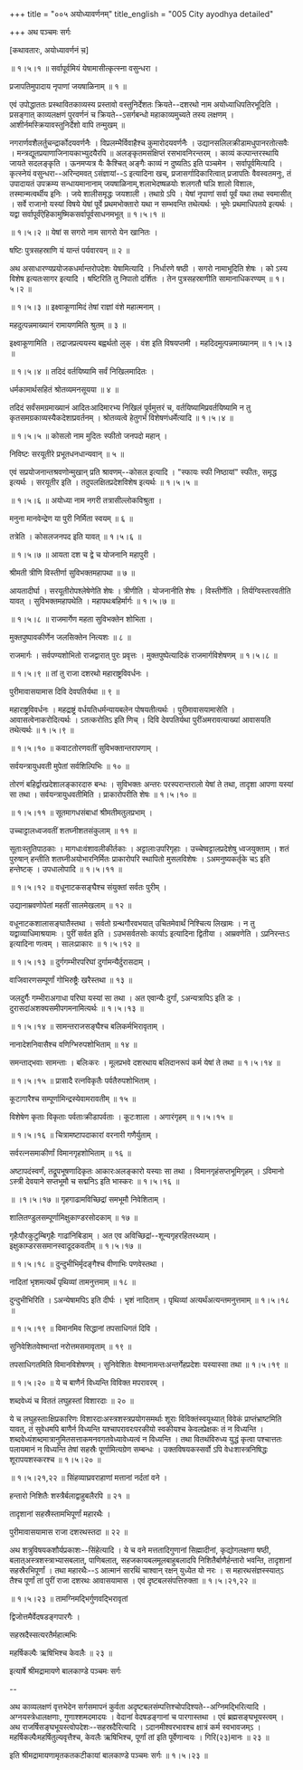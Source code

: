+++
title = "००५ अयोध्यावर्णनम्"
title_english = "005 City ayodhya detailed"

+++
अथ पञ्चमः सर्गः  

\[कथावतारः, अयोध्यावर्णनं च़\]  

 ॥ १।५।१ ॥ सर्वापूर्वमियं येषामासीत्कृत्स्ना वसुन्धरा ।  

प्रजापतिमुपादाय नृपाणां जयषाळिनाम्  ॥  १  ॥   

एवं उपोद्धाततः प्रस्थावितकाव्यस्य प्रस्तावो वस्तुनिर्देशतः क्रियते--दशरथो नाम अयोध्याधिपतिरभूदिति । प्रसङ्गात् काव्यलक्षणं पुरवर्णनं च क्रियते--ऽसर्गबन्धो महाकाव्यमुच्यते तस्य लक्षणम् । आशीर्नमस्क्रियावस्तुनिर्देशो वापि तन्मुखम्  ॥   

नगरार्णवशैलर्तुचन्द्रार्कोदयवर्णनैः । विप्रलम्भैर्विवाहैश्च कुमारोदयवर्णनैः । उद्यानसलिलक्रीडामधुपानरतोत्सवैः । मन्त्रद्यूतप्रयाणाजिनायकाभ्युदयैरपि  ॥  अलङ्कृतमसंक्षिप्तं रसभावनिरन्तरम् । काव्यं कल्पान्तरस्थायि जायते सदलङ्कृति । ऊनमप्यत्र यैः कैश्चित् अङ्गैः काव्यं न दुष्यतिऽ इति पञ्चमेन । सर्वापूर्वमित्यादि । कृत्स्नेयं वसुन्धरा--अरिन्दमवत् ऽसंज्ञायां--ऽ इत्यादिना खच्, प्रजासर्गादिकारित्वात् प्रजापतिः वैवस्वतमनुः, तं उपादायतं उपक्रम्य सन्धायमानानाम् जयषाळिनाम्,शलाभेदष्षळयोः शलगतौ घञि शालो विशालः, तस्मान्मत्वर्थीय इनिः । जये शालीसमृद्धः जयशाली । तथाग्रे ऽपि । येषां नृपाणां सर्वा पूर्वं यथा तथा स्वमासीत् । सर्वे राजानो यस्यां विषये येषां पूर्वे प्रथमभोक्तारो यथा न सम्भवन्ति तथेत्यर्थः । भूमेः प्रथमाधिपतये इत्यर्थः । यद्वा सर्वापूर्वंऐहिकामुष्मिकसर्वापूर्वसाधनमभूत् ॥ १।५।१ ॥   

 ॥ १।५।२ ॥ येषां स सगरो नाम सागरो येन खानितः ।  

षष्टिः पुत्रसहस्राणि यं यान्तं पर्यवारयन्  ॥  २  ॥   

अथ असाधारण्यप्रयोजकधर्मान्तरोपदेशः येषामित्यादि । निर्धारणे षष्ठी । सगरो नामाभूदिति शेषः । को ऽस्य विशेष इत्यतःसागर इत्यादि । षष्टिरिति तु निपातो दर्शितः । तेन पुत्रसहस्राणीति सामानाधिकरण्यम् ॥ १।५।२ ॥   

 ॥ १।५।३ ॥ इक्ष्वाकूणामिदं तेषां राज्ञां वंशे महात्मनाम् ।  

महदुत्पन्नमाख्यानं रामायणमिति श्रुतम्  ॥  ३  ॥   

इक्ष्वाकूणामिति । तद्राजप्रत्ययस्य बह्वर्थतो लुक् । वंश इति विषयप्तमी । महदिदमुत्पन्नमाख्यानम् ॥ १।५।३ ॥   

 ॥ १।५।४ ॥ तदिदं वर्तयिष्यामि सर्वं निखिलमादितः ।  

धर्मकामार्थसहितं श्रोतव्यमनसूयया  ॥  ४  ॥   

तदिदं सर्वंसमग्रमाख्यानं आदितःआदिमारभ्य निखिलं पूर्वमुत्तरं च, वर्तयिष्यामिप्रवर्तयिष्यामि न तु कृतसमग्रकाव्यस्यैकदेशाप्रवर्तनम् । श्रोतव्यत्वे हेतुगर्भं विशेषणंधर्मेत्यादि ॥ १।५।४ ॥   

 ॥ १।५।५ ॥ कोसलो नाम मुदितः स्फीतो जनपदो महान् ।  

निविष्टः सरयूतीरे प्रभूतधनधान्यवान्  ॥  ५  ॥   

एवं सप्रयोजनान्तश्रवणोन्मुखान् प्रति श्रावणम्--कोसल इत्यादि । "स्फायः स्फी निष्ठायां" स्फीतः, समृद्ध इत्यर्थः । सरयूतीर इति । तदुपलक्षितप्रदेशविशेष इत्यर्थः ॥ १।५।५ ॥   

 ॥ १।५।६ ॥ अयोध्या नाम नगरी तत्रासील्लोकविश्रुता ।  

मनुना मानवेन्द्रेण या पुरी निर्मिता स्वयम्  ॥  ६  ॥   

तत्रेति । कोसलजनपद इति यावत् ॥ १।५।६ ॥   

 ॥ १।५।७ ॥ आयता दश च द्वे च योजनानि महापुरी ।  

श्रीमती त्रीणि विस्तीर्णा सुविभक्तमहापथा  ॥  ७  ॥   

आयतादीर्घा । सरयूतीरोपश्लेषेणेति शेषः । त्रीणीति । योजनानीति शेषः । विस्तीर्णेति । तिर्यग्विस्तारवतीति यावत् । सुविभक्तमहापथेति । महापथःबहिर्मार्गः ॥ १।५।७ ॥   

 ॥ १।५।८ ॥ राजमार्गेण महता सुविभक्तेन शोभिता ।  

मुक्तपुष्पावकीर्णेन जलसिक्तेन नित्यशः  ॥  ८  ॥   

राजमार्गः । सर्वपण्यशोभितो राजद्वारात् पुरः प्रवृत्तः । मुक्तपुष्पेत्यादिकं राजमार्गविशेषणम् ॥ १।५।८ ॥   

 ॥ १।५।९ ॥ तां तु राजा दशरथो महाराष्ट्रविवर्धनः ।  

पुरीमावासयामास दिवि देवपतिर्यथा  ॥  ९  ॥   

महाराष्ट्रविवर्धनः । महद्राष्ट्रं वर्धयतिधर्मन्यायबलेन पोषयतीत्यर्थः । पुरीमावासयामासेति । आवासत्वेनाकरोदित्यर्थः । ऽतत्करोतिऽ इति णिच् । दिवि देवपतिर्यथा पुरींअमरावत्याख्यां आवासयति तथेत्यर्थः ॥ १।५।९ ॥   

 ॥ १।५।१० ॥ कवाटतोरणवतीं सुविभक्तान्तरापणाम् ।  

सर्वयन्त्रायुधवती मुपेतां सर्वशिल्पिभिः  ॥  १०  ॥   

तोरणं बहिर्द्वारप्रदेशालङ्कारदारु बन्धः । सुविभक्तः अन्तरः परस्परान्तरालो येषां ते तथा, तादृशा आपणा यस्यां सा तथा । सर्वयन्त्रायुधवतीमिति । प्राकारोपरीति शेषः ॥ १।५।१० ॥   

 ॥ १।५।११ ॥ सूतमागधसंबाधां श्रीमतीमतुलप्रभाम् ।  

उच्चाट्टालध्वजवतीं शतघ्नीशतसंकुलाम्  ॥  ११  ॥   

सूताःस्तुतिपाठकाः । मागधाःवंशावलीकीर्तकाः । अट्टालाःउपरिगृहाः । उच्चेष्वट्टालप्रदेशेषु ध्वजयुक्ताम् । शतं पुरुषान् हन्तीति शतघ्नीअयोभारनिर्मितः प्राकारोपरि स्थापितो मुसलविशेषः । ऽअमनुष्यकर्तृके चऽ इति हन्तेष्टक् । उपधालोपादि ॥ १।५।११ ॥   

 ॥ १।५।१२ ॥ वधूनाटकसङ्घैश्च संयुक्तां सर्वतः पुरीम् ।  

उद्यानाम्रवणोपेतां महतीं सालमेखलाम्  ॥  १२  ॥   

वधूनाटकशालासङ्घातैस्तथा । सर्वतो ग्रन्थगौरवभयात् उचितमेवार्थं निश्चित्य लिखामः । न तु यद्वाव्याधिमाश्रयामः । पुरीं सर्वत इति । ऽउभसर्वतसोः कार्याऽ इत्यादिना द्वितीया । आम्रवणेति । ऽप्रनिरन्तःऽ इत्यादिना णत्वम् । सालःप्राकारः ॥ १।५।१२ ॥   

 ॥ १।५।१३ ॥ दुर्गगम्भीरपरिघां दुर्गामन्यैर्दुरासदाम् ।  

वाजिवारणसम्पूर्णां गोभिरुष्ट्रैः खरैस्तथा  ॥  १३  ॥   

जलदुर्गैः गम्भीराअगाधा परिघा यस्यां सा तथा । अत एवान्यैः दुर्गां, ऽअन्यत्रापिऽ इति डः । दुरासदांअशक्यसमीपगमनामित्यर्थः ॥ १।५।१३ ॥   

 ॥ १।५।१४ ॥ सामन्तराजसङ्घैश्च बलिकर्मभिरावृताम् ।  

नानादेशनिवासैश्च वणिग्भिरुपशोभिताम्  ॥  १४  ॥   

समन्ताद्भवाः सामन्ताः । बलिःकरः । मूलप्रभवे दशरथाय बलिदानरूपं कर्म येषां ते तथा ॥ १।५।१४ ॥   

 ॥ १।५।१५ ॥ प्रासादै रत्नविकृतैः पर्वतैरुपशोभिताम् ।  

कूटागारैश्च सम्पूर्णामिन्द्रस्येवामरावतीम्  ॥  १५  ॥   

विशेषेण कृताः विकृताः पर्वताःक्रीडापर्वताः । कूटःशाला । अगारंगृहम् ॥ १।५।१५ ॥   

 ॥ १।५।१६ ॥ चित्रामष्टापदाकारां वरनारी गणैर्युताम् ।  

सर्वरत्नसमाकीर्णां विमानगृहशोभिताम्  ॥  १६  ॥   

अष्टापदंस्वर्णं, तद्रूपभूषणादिकृतः आकारःअलङ्कारो यस्याः सा तथा । विमानगृहंसप्तभूमिगृहम् । ऽविमानो ऽस्त्री देवयाने सप्तभूमौ च सद्मनिऽ इति भास्करः ॥ १।५।१६ ॥   

 ॥ ।१।५।१७ ॥ गृहगाढामविच्छिद्रां समभूमौ निवेशिताम् ।  

शालितण्डुलसम्पूर्णामिक्षुकाण्डरसोदकाम्  ॥  १७  ॥   

गृहैःपौरकुटुम्बिगृहैः गाढांनिबिडाम् । अत एव अविच्छिद्रां--शून्यगृहरहितरथ्याम् । इक्षुकाम्डरससमानस्वादूदकवतीम् ॥ १।५।१७ ॥   

 ॥ १।५।१८ ॥ दुन्दुभीभिर्मृदङ्गैश्च वीणाभिः पणवेस्तथा ।  

नादितां भृशमत्यर्थं पृथिव्यां तामनुत्तमाम्  ॥  १८  ॥   

दुन्दुभीभिरिति । ऽअन्येषामपिऽ इति दीर्घः । भृशं नादिताम् । पृथिव्यां अत्यर्थंअत्यन्तमनुत्तमाम् ॥ १।५।१८ ॥   

 ॥ १।५।१९ ॥ विमानमिव सिद्धानां तपसाधिगतं दिवि ।  

सुनिवेशितवेश्मान्तां नरोत्तमसमावृताम्  ॥  १९  ॥   

तपसाधिगतमिति विमानविशेषणम् । सुनिवेशितः वेश्मानामन्तःअन्तर्गेहप्रदेशः यस्यास्सा तथा ॥ १।५।१९ ॥   

 ॥ १।५।२० ॥ ये च बाणैर्न विध्यन्ति विविक्त मपरावरम् ।  

शब्दवेध्यं च विततं लघुहस्तां विशारदाः  ॥  २०  ॥   

ये च लघुहस्ताःक्षिप्रकारिणः विशारदाःअस्त्रशस्त्रप्रयोगसमर्थाः शूराः विविक्तंस्वयूथ्यात् विवेकं प्राप्तंभ्राष्टमिति यावत्, तं सुवेधमपि बाणैर्न विध्यन्ति यश्चापरावरःपरकीयो स्वकीयश्च केवलप्रेक्षकः तं न विध्यन्ति । शब्दवेध्यंशब्दमात्रानुमितसत्ताकमनवगतवेध्यावेध्यत्वं न विध्यन्ति । तथा वितथंविरुध्य युद्धं कृत्वा पश्चात्ततः पलायमानं न विध्यन्ति तेषां सहस्रैः पूर्णामित्यग्रेण सम्बन्धः । उक्तविषयकस्सर्वो ऽपि वेधःशास्त्रनिषिद्धः शूरापयशस्करश्च ॥ १।५।२० ॥   

 ॥ १।५।२१,२२ ॥ सिंहव्याघ्रवराहाणां मत्तानां नर्दतां वने ।  

हन्तारो निशितैः शस्त्रैर्बलाद्वाहुबलैरपि  ॥  २१  ॥   

तादृशानां सहस्रैस्तामभिपूर्णां महारथैः ।  

पुरीमावासयामास राजा दशरथस्तदा  ॥  २२  ॥   

अथ शत्रुविषयकशौर्यप्रकाशः--सिंहेत्यादि । ये च वने मत्ततादिगुणानां सिह्मादीनां, कृद्योगलक्षणा षष्ठी, बलात्अस्त्रशस्त्राभ्यासबलात्, पाणिबलात्, सहजकायबलमूलबाहुबलादपि निशितैर्बाणैर्हन्तारो भवन्ति, तादृशानां सहस्रैरभिपूर्णां । तथा महारथैः--ऽ आत्मानं सारथिं चाश्वान् रक्षन् युध्येत यो नरः । स महारथसंज्ञस्स्यात्ऽ तैश्च पूर्णां तां पुरीं राजा दशरथः आवासयामास । एवं दृष्टबलसंपत्तिरुक्ता ॥ १।५।२१,२२ ॥   

 ॥ १।५।२३ ॥ तामग्निमद्भिर्गुणवद्भिरावृतां  

द्विजोत्तमैर्वेदषडङ्गपारगैः ।  

सहस्रदैस्सत्यरतैर्महात्मभिः  

महर्षिकल्पैः ऋषिभिश्च केवलैः  ॥  २३  ॥   

इत्यार्षे श्रीमद्रामायणे बालकाण्डे पञ्चमः सर्गः  

--  

अथ काव्यलक्षणं वृत्तभेदेन सर्गसमापनं कुर्वता अदृष्टबलसंम्पत्तिश्चोपदिश्यते--अग्निमद्भिरित्यादि । अग्नयस्त्रेधालक्षणाः, गुणाश्शमदमादयः । वेदानां वेदषडङ्गानां च पारगास्तथा । एवं ब्रह्मसङ्घभूयस्त्वम् । अथ राजर्षिसङ्घभूयस्त्वोपदेशः--सहस्रदैरित्यादि । ऽदानमीश्वरभावश्च क्षात्रं कर्म स्वभावजम्ऽ । महर्षिकल्पैःमहर्षितुल्यवृत्तैश्च, केवलैः ऋषिभिश्च, पूर्णां तां इति पूर्वेणान्वयः । गिरि(२३)मानः  ॥  २३  ॥   

इति श्रीमद्रामायणामृतकतकटीकायां बालकाण्डे पञ्चमः सर्गः ॥ १।५।२३ ॥   

  

